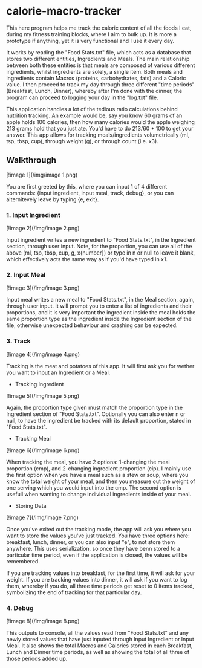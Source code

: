 # calorie-macro-tracker

This here program helps me track the caloric content of all the foods I eat, during my fitness training blocks, where I aim to bulk up. It is more a prototype if anything, yet it is very functional and I use it every day.

It works by reading the "Food Stats.txt" file, which acts as a database that stores two different entities, Ingredients and Meals. The main relationship between both these entities is that meals are composed of various different ingredients, whilst ingredients are solely, a single item. Both meals and ingredients contain Macros (proteins, carbohydrates, fats) and a Caloric value. I then proceed to track my day through three different "time periods" (Breakfast, Lunch, Dinner), whereby after I'm done with the dinner, the program can proceed to logging your day in the "log.txt" file.

This application handles a lot of the tedious ratio calculations behind nutrition tracking. An example would be, say you know 60 grams of an apple holds 100 calories, then how many calories would the apple weighing 213 grams hold that you just ate. You'd have to do 213/60 * 100 to get your answer. This app allows for tracking meals/ingredients volumetrically (ml, tsp, tbsp, cup), through weight (g), or through count (i.e. x3).


## Walkthrough

[!image 1](/img/image 1.png)

You are first greeted by this, where you can input 1 of 4 different commands: {input ingredient, input meal, track, debug}, or you can alternitevely leave by typing {e, exit}.

### 1. Input Ingredient

[!image 2](/img/image 2.png)

Input ingredient writes a new ingredient to "Food Stats.txt", in the Ingredient section, through user input. Note, for the proportion, you can use all of the above (ml, tsp, tbsp, cup, g, x{number}) or type in n or null to leave it blank, which effectively acts the same way as if you'd have typed in x1.

### 2. Input Meal

[!image 3](/img/image 3.png)

Input meal writes a new meal to "Food Stats.txt", in the Meal section, again, through user input. It will prompt you to enter a list of ingredients and their proportions, and it is very important the ingredient inside the meal holds the same proportion type as the ingredient inside the Ingredient section of the file, otherwise unexpected behaviour and crashing can be expected.

### 3. Track

[!image 4](/img/image 4.png)

Tracking is the meat and potatoes of this app. It will first ask you for wether you want to input an Ingredient or a Meal.

- Tracking Ingredient

[!image 5](/img/image 5.png)

Again, the proportion type given must match the proportion type in the Ingredient section of "Food Stats.txt". Optionally you can also enter n or null, to have the ingredient be tracked with its default proportion, stated in "Food Stats.txt".

- Tracking Meal

[!image 6](/img/image 6.png)

When tracking the meal, you have 2 options: 1-changing the meal proportion (cmp), and 2-changing ingredient proportion (cip). I mainly use the first option when you have a meal such as a stew or soup, where you know the total weight of your meal, and then you measure out the weight of one serving which you would input into the cmp. The second option is usefull when wanting to change individual ingredients inside of your meal.

- Storing Data

[!image 7](/img/image 7.png)

Once you've exited out the tracking mode, the app will ask you where you want to store the values you've just tracked.
You have three options here: breakfast, lunch, dinner, or you can also input "e", to not store them anywhere. This uses serialization, so once they have benn stored to a particular time period, even if the application is closed, the values will be remembered.

If you are tracking values into breakfast, for the first time, it will ask for your weight. If you are tracking values into dinner, it will ask if you want to log them, whereby if you do, all three time periods get reset to 0 items tracked, symbolizing the end of tracking for that particular day.

### 4. Debug

[!image 8](/img/image 8.png)

This outputs to console, all the values read from "Food Stats.txt" and any newly stored values that have just inputed through Input Ingredient or Input Meal. It also shows the total Macros and Calories stored in each Breakfast, Lunch and Dinner time periods, as well as showing the total of all three of those periods added up.

